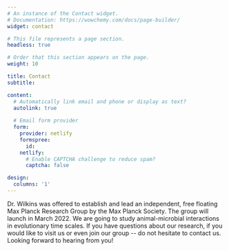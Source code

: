 ```yaml
---
# An instance of the Contact widget.
# Documentation: https://wowchemy.com/docs/page-builder/
widget: contact

# This file represents a page section.
headless: true

# Order that this section appears on the page.
weight: 10

title: Contact
subtitle:

content:
  # Automatically link email and phone or display as text?
  autolink: true
  
  # Email form provider
  form:
    provider: netlify
    formspree:
      id:
    netlify:
      # Enable CAPTCHA challenge to reduce spam?
      captcha: false

design:
  columns: '1'
---
```


Dr. Wilkins was offered to establish and lead an independent, free floating Max Planck Research Group by the Max Planck Society. The group will launch in March 2022. We are going to study animal-microbial interactions in evolutionary time scales. If you have questions about our research, if you would like to visit us or even join our group -- do not hesitate to contact us. Looking forward to hearing from you!
